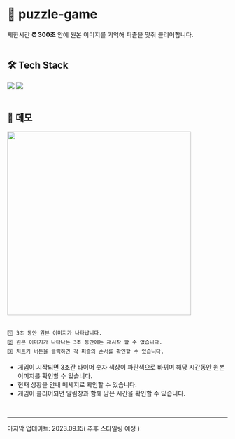 # 🧩 puzzle-game
제한시간 **⏰ 300초** 안에 원본 이미지를 기억해 퍼즐을 맞춰 클리어합니다.
<br>
<br>

## 🛠️ Tech Stack
<span>
<img src="https://img.shields.io/badge/-TypeScript-%233178C6?style=for-the-badge&logo=TypeScript&logoColor=white">
<img src="https://img.shields.io/badge/-Sass-%23CC6699?style=for-the-badge&logo=Sass&logoColor=white">
</span>
<br>
<br>

## 🎥 데모
<img width="420px" src="https://github.com/hjkimw/puzzle-game/assets/108564335/f0db9a18-4975-4920-b255-bf5120c00fb0">
<br>
<br>

```
1️⃣ 3초 동안 원본 이미지가 나타납니다.
2️⃣ 원본 이미지가 나타나는 3초 동안에는 재시작 할 수 없습니다.
3️⃣ 치트키 버튼을 클릭하면 각 퍼즐의 순서를 확인할 수 있습니다.
```

- 게임이 시작되면 3초간 타이머 숫자 색상이 파란색으로 바뀌며 
해당 시간동안  원본 이미지를 확인할 수 있습니다.
- 현재 상황을 안내 메세지로 확인할 수 있습니다.
- 게임이 클리어되면 알림창과 함께 남은 시간을 확인할 수 있습니다.
<br>

---

마지막 업데이트: 2023.09.15( 추후 스타일링 예정 )

